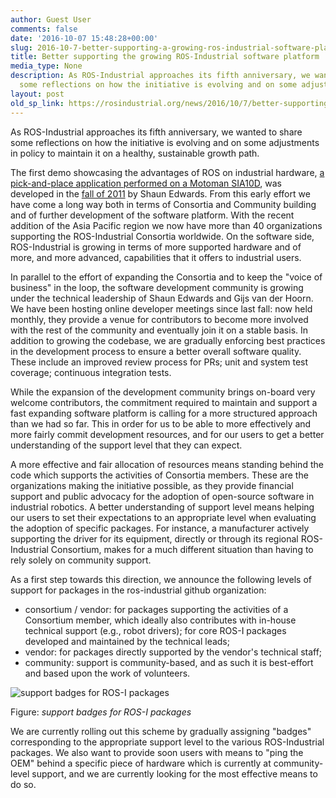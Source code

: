 ```yaml
---
author: Guest User
comments: false
date: '2016-10-07 15:48:28+00:00'
slug: 2016-10-7-better-supporting-a-growing-ros-industrial-software-platform
title: Better supporting the growing ROS-Industrial software platform
media_type: None
description: As ROS-Industrial approaches its fifth anniversary, we wanted to share
  some reflections on how the initiative is evolving and on some adjustments ...
layout: post
old_sp_link: https://rosindustrial.org/news/2016/10/7/better-supporting-a-growing-ros-industrial-software-platform
---
```


As ROS-Industrial approaches its fifth anniversary, we wanted to share some reflections on how the initiative is evolving and on some adjustments in policy to maintain it on a healthy, sustainable growth path.

The first demo showcasing the advantages of ROS on industrial hardware, [a pick-and-place application performed on a Motoman SIA10D](https://www.youtube.com/watch?v=qd76wAywZos), was developed in the [fall of 2011](http://www.ros.org/news/2011/09/swri-and-yaskawa-team-up-to-use-ros-with-motoman.html) by Shaun Edwards. From this early effort we have come a long way both in terms of Consortia and Community building and of further development of the software platform. With the recent addition of the Asia Pacific region we now have more than 40 organizations supporting the ROS-Industrial Consortia worldwide. On the software side, ROS-Industrial is growing in terms of more supported hardware and of more, and more advanced, capabilities that it offers to industrial users.

In parallel to the effort of expanding the Consortia and to keep the "voice of business" in the loop, the software development community is growing under the technical leadership of Shaun Edwards and Gijs van der Hoorn. We have been hosting online developer meetings since last fall: now held monthly, they provide a venue for contributors to become more involved with the rest of the community and eventually join it on a stable basis. In addition to growing the codebase, we are gradually enforcing best practices in the development process to ensure a better overall software quality. These include an improved review process for PRs; unit and system test coverage; continuous integration tests.

While the expansion of the development community brings on-board very welcome contributors, the commitment required to maintain and support a fast expanding software platform is calling for a more structured approach than we had so far. This in order for us to be able to more effectively and more fairly commit development resources, and for our users to get a better understanding of the support level that they can expect.

A more effective and fair allocation of resources means standing behind the code which supports the activities of Consortia members. These are the organizations making the initiative possible, as they provide financial support and public advocacy for the adoption of open-source software in industrial robotics. A better understanding of support level means helping our users to set their expectations to an appropriate level when evaluating the adoption of specific packages. For instance, a manufacturer actively supporting the driver for its equipment, directly or through its regional ROS-Industrial Consortium, makes for a much different situation than having to rely solely on community support. 

As a first step towards this direction, we announce the following levels of support for packages in the ros-industrial github organization:

* consortium / vendor: for packages supporting the activities of a Consortium member, which ideally also contributes with in-house technical support (e.g., robot drivers); for core ROS-I packages developed and maintained by the technical leads;
* vendor: for packages directly supported by the vendor's technical staff;
* community: support is community-based, and as such it is best-effort and based upon the work of volunteers.

![support badges for ROS-I packages](https://images.squarespace-cdn.com/content/v1/51df34b1e4b08840dcfd2841/1475856061379-F1U6LQ7WKJYW6X143EP4/badges.png)

Figure: *support badges for ROS-I packages*

We are currently rolling out this scheme by gradually assigning "badges" corresponding to the appropriate support level to the various ROS-Industrial packages. We also want to provide soon users with means to "ping the OEM" behind a specific piece of hardware which is currently at community-level support, and we are currently looking for the most effective means to do so.


